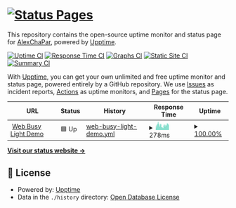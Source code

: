 # [![Status Pages](https://raw.githubusercontent.com/alexchapar/upptime/master/assets/upptime-icon.svg)](https://alexchapar.github.io/upptime)

This repository contains the open-source uptime monitor and status page for [AlexChaPar](https://alexchapar.github.io/upptime), powered by [Upptime](https://github.com/upptime/upptime).

[![Uptime CI](https://github.com/alexchapar/upptime/workflows/Uptime%20CI/badge.svg)](https://github.com/alexchapar/upptime/actions?query=workflow%3A%22Uptime+CI%22)
[![Response Time CI](https://github.com/alexchapar/upptime/workflows/Response%20Time%20CI/badge.svg)](https://github.com/alexchapar/upptime/actions?query=workflow%3A%22Response+Time+CI%22)
[![Graphs CI](https://github.com/alexchapar/upptime/workflows/Graphs%20CI/badge.svg)](https://github.com/alexchapar/upptime/actions?query=workflow%3A%22Graphs+CI%22)
[![Static Site CI](https://github.com/alexchapar/upptime/workflows/Static%20Site%20CI/badge.svg)](https://github.com/alexchapar/upptime/actions?query=workflow%3A%22Static+Site+CI%22)
[![Summary CI](https://github.com/alexchapar/upptime/workflows/Summary%20CI/badge.svg)](https://github.com/alexchapar/upptime/actions?query=workflow%3A%22Summary+CI%22)

With [Upptime](https://upptime.js.org), you can get your own unlimited and free uptime monitor and status page, powered entirely by a GitHub repository. We use [Issues](https://github.com/alexchapar/upptime/issues) as incident reports, [Actions](https://github.com/alexchapar/upptime/actions) as uptime monitors, and [Pages](https://alexchapar.github.io/upptime) for the status page.

<!--start: status pages-->
<!-- This summary is generated by Upptime (https://github.com/upptime/upptime) -->
<!-- Do not edit this manually, your changes will be overwritten -->
<!-- prettier-ignore -->
| URL | Status | History | Response Time | Uptime |
| --- | ------ | ------- | ------------- | ------ |
| <img alt="" src="https://workfromhome.capricehosting.com/favicon.ico" height="13"> [Web Busy Light Demo](https://workfromhome.capricehosting.com/) | 🟩 Up | [web-busy-light-demo.yml](https://github.com/alexchapar/upptime/commits/HEAD/history/web-busy-light-demo.yml) | <details><summary><img alt="Response time graph" src="./graphs/web-busy-light-demo/response-time-week.png" height="20"> 278ms</summary><br><a href="https://alexchapar.github.io/upptime/history/web-busy-light-demo"><img alt="Response time 278" src="https://img.shields.io/endpoint?url=https%3A%2F%2Fraw.githubusercontent.com%2Falexchapar%2Fupptime%2FHEAD%2Fapi%2Fweb-busy-light-demo%2Fresponse-time.json"></a><br><a href="https://alexchapar.github.io/upptime/history/web-busy-light-demo"><img alt="24-hour response time 278" src="https://img.shields.io/endpoint?url=https%3A%2F%2Fraw.githubusercontent.com%2Falexchapar%2Fupptime%2FHEAD%2Fapi%2Fweb-busy-light-demo%2Fresponse-time-day.json"></a><br><a href="https://alexchapar.github.io/upptime/history/web-busy-light-demo"><img alt="7-day response time 278" src="https://img.shields.io/endpoint?url=https%3A%2F%2Fraw.githubusercontent.com%2Falexchapar%2Fupptime%2FHEAD%2Fapi%2Fweb-busy-light-demo%2Fresponse-time-week.json"></a><br><a href="https://alexchapar.github.io/upptime/history/web-busy-light-demo"><img alt="30-day response time 278" src="https://img.shields.io/endpoint?url=https%3A%2F%2Fraw.githubusercontent.com%2Falexchapar%2Fupptime%2FHEAD%2Fapi%2Fweb-busy-light-demo%2Fresponse-time-month.json"></a><br><a href="https://alexchapar.github.io/upptime/history/web-busy-light-demo"><img alt="1-year response time 278" src="https://img.shields.io/endpoint?url=https%3A%2F%2Fraw.githubusercontent.com%2Falexchapar%2Fupptime%2FHEAD%2Fapi%2Fweb-busy-light-demo%2Fresponse-time-year.json"></a></details> | <details><summary><a href="https://alexchapar.github.io/upptime/history/web-busy-light-demo">100.00%</a></summary><a href="https://alexchapar.github.io/upptime/history/web-busy-light-demo"><img alt="All-time uptime 100.00%" src="https://img.shields.io/endpoint?url=https%3A%2F%2Fraw.githubusercontent.com%2Falexchapar%2Fupptime%2FHEAD%2Fapi%2Fweb-busy-light-demo%2Fuptime.json"></a><br><a href="https://alexchapar.github.io/upptime/history/web-busy-light-demo"><img alt="24-hour uptime 100.00%" src="https://img.shields.io/endpoint?url=https%3A%2F%2Fraw.githubusercontent.com%2Falexchapar%2Fupptime%2FHEAD%2Fapi%2Fweb-busy-light-demo%2Fuptime-day.json"></a><br><a href="https://alexchapar.github.io/upptime/history/web-busy-light-demo"><img alt="7-day uptime 100.00%" src="https://img.shields.io/endpoint?url=https%3A%2F%2Fraw.githubusercontent.com%2Falexchapar%2Fupptime%2FHEAD%2Fapi%2Fweb-busy-light-demo%2Fuptime-week.json"></a><br><a href="https://alexchapar.github.io/upptime/history/web-busy-light-demo"><img alt="30-day uptime 100.00%" src="https://img.shields.io/endpoint?url=https%3A%2F%2Fraw.githubusercontent.com%2Falexchapar%2Fupptime%2FHEAD%2Fapi%2Fweb-busy-light-demo%2Fuptime-month.json"></a><br><a href="https://alexchapar.github.io/upptime/history/web-busy-light-demo"><img alt="1-year uptime 100.00%" src="https://img.shields.io/endpoint?url=https%3A%2F%2Fraw.githubusercontent.com%2Falexchapar%2Fupptime%2FHEAD%2Fapi%2Fweb-busy-light-demo%2Fuptime-year.json"></a></details>

<!--end: status pages-->

[**Visit our status website →**](https://alexchapar.github.io/upptime)

## 📄 License

- Powered by: [Upptime](https://github.com/upptime/upptime)
- Data in the `./history` directory: [Open Database License](https://opendatacommons.org/licenses/odbl/1-0/)
